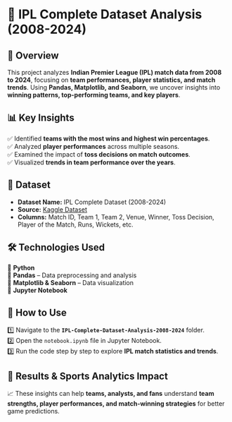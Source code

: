 # 🏏 IPL Complete Dataset Analysis (2008-2024)  

## 📌 Overview  
This project analyzes **Indian Premier League (IPL) match data from 2008 to 2024**, focusing on **team performances, player statistics, and match trends**. Using **Pandas, Matplotlib, and Seaborn**, we uncover insights into **winning patterns, top-performing teams, and key players**.  

## 📊 Key Insights  
✅ Identified **teams with the most wins and highest win percentages**.  
✅ Analyzed **player performances** across multiple seasons.  
✅ Examined the impact of **toss decisions on match outcomes**.  
✅ Visualized **trends in team performance over the years**.  

## 📂 Dataset  
- **Dataset Name:** IPL Complete Dataset (2008-2024)  
- **Source:** [Kaggle Dataset](https://www.kaggle.com/datasets/saiprudvirajy/indian-premier-league-ipl-2008-2024)  
- **Columns:** Match ID, Team 1, Team 2, Venue, Winner, Toss Decision, Player of the Match, Runs, Wickets, etc.  

## 🛠 Technologies Used  
🔹 **Python**  
🔹 **Pandas** – Data preprocessing and analysis  
🔹 **Matplotlib & Seaborn** – Data visualization  
🔹 **Jupyter Notebook**  

## 🚀 How to Use  
1️⃣ Navigate to the **`IPL-Complete-Dataset-Analysis-2008-2024`** folder.  
2️⃣ Open the `notebook.ipynb` file in Jupyter Notebook.  
3️⃣ Run the code step by step to explore **IPL match statistics and trends**.  

## 📌 Results & Sports Analytics Impact  
📈 These insights can help **teams, analysts, and fans** understand **team strengths, player performances, and match-winning strategies** for better game predictions.  
